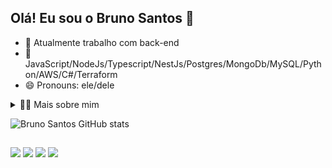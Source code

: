 ## Olá! Eu sou o Bruno Santos 👋

- 🔭 Atualmente trabalho com back-end
- 🌱 JavaScript/NodeJs/Typescript/NestJs/Postgres/MongoDb/MySQL/Python/AWS/C#/Terraform
- 😄 Pronouns: ele/dele
<!-- Dropdown -->
<details>
  <summary>👨‍💻 Mais sobre mim</summary>

  - 💬 Eu tenho 25 anos de idade, moro no Brasil atualmente. Falo inglês fluente e tenho experiência com Javascript, NodeJs, SQL, Análise de Dados, AWS, e Terraform.

  - ⚡ Gosto de ler um bom livro, clássicos da literatura, principalmente dramas russos, franceses e brasileiros, além de assistir filmes e praticar esportes! Acredito que nossos interesses pessoais contribuem para uma percepção mais apurada das coisas e para a resolução de problemas. \o/
</details>

![Bruno Santos GitHub stats](https://github-readme-stats.vercel.app/api?username=brunnossanttos&show=reviews,discussions_started,discussions_answered,prs_merged,prs_merged_percentage&show_icons=true&theme=vue-dark)

##

<div> 
  <a href="https://instagram.com/brunno_ssanttos" target="_blank"><img src="https://img.shields.io/badge/-Instagram-%23E4405F?style=for-the-badge&logo=instagram&logoColor=white" target="_blank"></a> 
 <a href="https://discord.com/users/" target="_blank"><img src="https://img.shields.io/badge/Discord-7289DA?style=for-the-badge&logo=discord&logoColor=white" target="_blank"></a> 
  <a href = "mailto:brunossantosti99@gmail.com"><img src="https://img.shields.io/badge/-Gmail-%23333?style=for-the-badge&logo=gmail&logoColor=white" target="_blank"></a>
  <a href="https://www.linkedin.com/in/bruno-santos-850a28159/" target="_blank"><img src="https://img.shields.io/badge/-LinkedIn-%230077B5?style=for-the-badge&logo=linkedin&logoColor=white" target="_blank"></a> 
  
  ##
</div>
